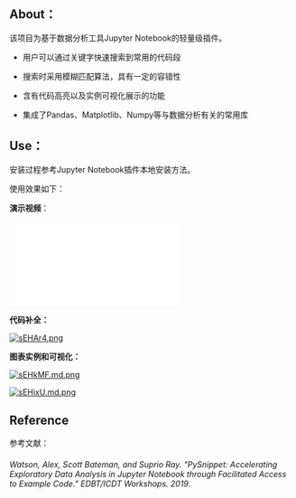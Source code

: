 ## About：

该项目为基于数据分析工具Jupyter Notebook的轻量级插件。

- 用户可以通过关键字快速搜索到常用的代码段

- 搜索时采用模糊匹配算法，具有一定的容错性

- 含有代码高亮以及实例可视化展示的功能

- 集成了Pandas、Matplotlib、Numpy等与数据分析有关的常用库

  

## Use：

安装过程参考Jupyter Notebook插件本地安装方法。

使用效果如下：



**演示视频**：

<iframe src="//player.bilibili.com/player.html?aid=756025537&bvid=BV1ur4y1T76M&cid=277742685&page=1" scrolling="no" border="0" frameborder="no" framespacing="0" allowfullscreen="true"> </iframe>



**代码补全：**

[![sEHAr4.png](https://s3.ax1x.com/2021/01/06/sEHAr4.png)](https://imgchr.com/i/sEHAr4)



**图表实例和可视化：**

[![sEHkMF.md.png](https://s3.ax1x.com/2021/01/06/sEHkMF.md.png)](https://imgchr.com/i/sEHkMF)

[![sEHixU.md.png](https://s3.ax1x.com/2021/01/06/sEHixU.md.png)](https://imgchr.com/i/sEHixU)



## Reference

参考文献：

###### Watson, Alex, Scott Bateman, and Suprio Ray. "PySnippet: Accelerating Exploratory Data Analysis in Jupyter Notebook through Facilitated Access to Example Code." EDBT/ICDT Workshops. 2019.

